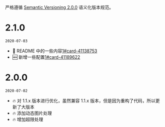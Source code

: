 严格遵循 [Semantic Versioning 2.0.0](http://semver.org/lang/zh-CN/) 语义化版本规范。

# 2.1.0

`2020-07-03`

-   🧾 README 中的一些内容[1#card-41138753](https://github.com/SpiritLingPub/hexo-images-watermark/projects/1#card-41138753)
-   🆕 新增一些配置[1#card-41189622](https://github.com/SpiritLingPub/hexo-images-watermark/projects/1#card-41189622)

# 2.0.0

`2020-07-02`

-   🔥 对 1.1.x 版本进行优化，虽然兼容 1.1.x 版本，但是因为重构了代码，所以更新了大版本
-   🔥 添加动态图片处理
-   🔥 增加超限处理
